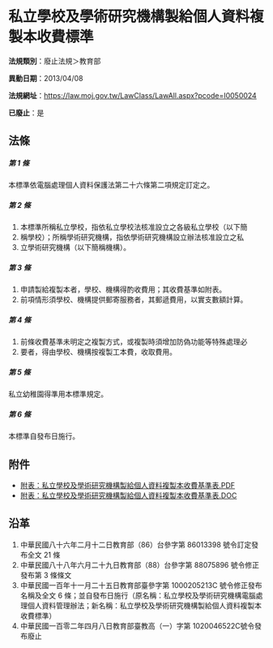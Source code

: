 # 私立學校及學術研究機構製給個人資料複製本收費標準

**法規類別**：廢止法規＞教育部

**異動日期**：2013/04/08  

**法規網址**：https://law.moj.gov.tw/LawClass/LawAll.aspx?pcode=I0050024

**已廢止**：是



## 法條
##### 第 1 條
本標準依電腦處理個人資料保護法第二十六條第二項規定訂定之。

##### 第 2 條
1. 本標準所稱私立學校，指依私立學校法核准設立之各級私立學校（以下簡
1. 稱學校）；所稱學術研究機構，指依學術研究機構設立辦法核准設立之私
1. 立學術研究機構（以下簡稱機構）。

##### 第 3 條
1. 申請製給複製本者，學校、機構得酌收費用；其收費基準如附表。
1. 前項情形須學校、機構提供郵寄服務者，其郵遞費用，以實支數額計算。

##### 第 4 條
1. 前條收費基準未明定之複製方式，或複製時須增加防偽功能等特殊處理必
1. 要者，得由學校、機構按複製工本費，收取費用。

##### 第 5 條
私立幼稚園得準用本標準規定。

##### 第 6 條
本標準自發布日施行。
## 附件
* [附表：私立學校及學術研究機構製給個人資料複製本收費基準表.PDF](https://law.moj.gov.tw/LawClass/LawGetFile.ashx?FileId=0000235237)
* [附表：私立學校及學術研究機構製給個人資料複製本收費基準表.DOC](https://law.moj.gov.tw/LawClass/LawGetFile.ashx?FileId=0000104054)
## 沿革
1. 中華民國八十六年二月十二日教育部（86）台參字第 86013398 號令訂定發布全文 21 條
1. 中華民國八十八年六月二十九日教育部（88）台參字第 88075896 號令修正發布第 3  條條文
1. 中華民國一百年十一月二十五日教育部臺參字第 1000205213C  號令修正發布名稱及全文 6  條；並自發布日施行（原名稱：私立學校及學術研究機構電腦處理個人資料管理辦法；新名稱：私立學校及學術研究機構製給個人資料複製本收費標準）
1. 中華民國一百零二年四月八日教育部臺教高（一）字第 1020046522C號令發布廢止
